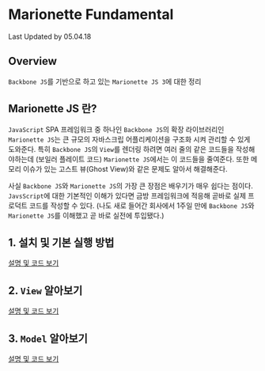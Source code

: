 # Marionette Fundamental

Last Updated by 05.04.18

## Overview

`Backbone JS`를 기반으로 하고 있는 `Marionette JS 3`에 대한 정리 

## Marionette JS 란?

`JavaScript` SPA 프레임워크 중 하나인 `Backbone JS`의 확장 라이브러리인 `Marionette JS`는 큰 규모의 자바스크립 어플리케이션을 
구조화 시켜 관리할 수 있게 도와준다. 특히 `Backbone JS`의 `View`를 렌더링 하려면 여러 줄의 같은 코드들을 작성해야하는데 (보일러 플레이트 코드)
`Marionette JS`에서는 이 코드들을 줄여준다. 또한 메모리 이슈가 있는 고스트 뷰(Ghost View)와 같은 문제도 알아서 해결해준다.

사실 `Backbone JS`와 `Marionette JS`의 가장 큰 장점은 배우기가 매우 쉽다는 점이다. `JavsScript`에 대한 기본적인 이해가 있다면 금방 프레임워크에 적응해
곧바로 실제 프로덕트 코드를 작성할 수 있다. (나도 새로 들어간 회사에서 1주일 만에 `Backbone JS`와 `Marionette JS`를 이해했고 곧 바로 실전에 투입됐다.) 
 
## 1. 설치 및 기본 실행 방법

[설명 및 코드 보기](https://github.com/Rocket-Hyun/Marionette-Practice/tree/master/code/1-setup)

## 2. `View` 알아보기

[설명 및 코드 보기](https://github.com/Rocket-Hyun/Marionette-Practice/tree/master/code/2-view)

## 3. `Model` 알아보기

[설명 및 코드 보기](https://github.com/Rocket-Hyun/Marionette-Practice/tree/master/code/3-model)
